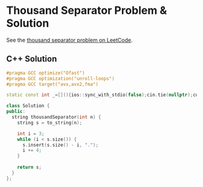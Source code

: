 # Thousand Separator Problem & Solution

See the [thousand separator problem on LeetCode](https://leetcode.com/problems/thousand-separator).

## C++ Solution

```cpp
#pragma GCC optimize("Ofast")
#pragma GCC optimization("unroll-loops")
#pragma GCC target("avx,avx2,fma")

static const int _=[](){ios::sync_with_stdio(false);cin.tie(nullptr);cout.tie(nullptr);return 0;}();

class Solution {
public:
  string thousandSeparator(int n) {
    string s = to_string(n);

    int i = 3;
    while (i < s.size()) {
      s.insert(s.size() - i, ".");
      i += 4;
    }
    
    return s;
  }
};
```
